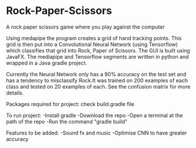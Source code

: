 # Rock-Paper-Scissors
 
A rock paper scissors game where you play against the computer

Using medapipe the program creates a grid of hand tracking points. This grid is then put into a Convolutional Neural Network (using Tensorflow) which classifies that grid into Rock, Paper of Scissors. The GUI is built using JavaFX. The mediapipe and Tensorflow segments are written in python and wrapped in a Java gradle project.

Currently the Neural Network only has a 90% accuracy on the test set and has a tendency to misclassify Rock.It was trained on 200 examples of each class and tested on 20 examples of each. See the confusion matrix for more details. 

Packages required for project: check build.gradle file

To run project: 
-Install gradle
-Download the repo
-Open a terminal at the path of the repo
-Run the command "gradle build"

Features to be added:
-Sound fx and music
-Optimise CNN to have greater accuracy